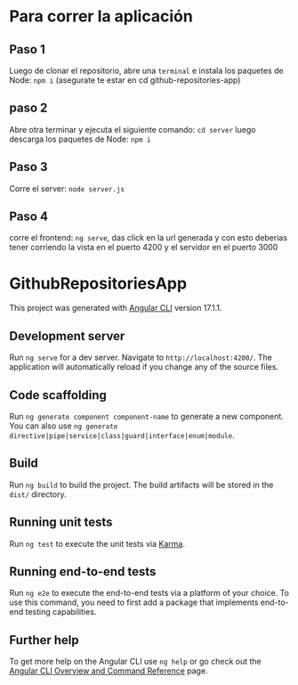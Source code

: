 # Para correr la aplicación

## Paso 1

Luego de clonar el repositorio, abre una `terminal` e instala los paquetes de Node: `npm i` (asegurate te estar en cd github-repositories-app)

## paso 2
Abre otra terminar y ejecuta el siguiente comando: `cd server` luego descarga los paquetes de Node: `npm i`

## Paso 3
Corre el server: `node server.js`

## Paso 4 
corre el frontend: `ng serve`, das click en la url generada y con esto deberias tener corriendo la vista en el puerto 4200 y el servidor en el puerto 3000


# GithubRepositoriesApp

This project was generated with [Angular CLI](https://github.com/angular/angular-cli) version 17.1.1.

## Development server

Run `ng serve` for a dev server. Navigate to `http://localhost:4200/`. The application will automatically reload if you change any of the source files.

## Code scaffolding

Run `ng generate component component-name` to generate a new component. You can also use `ng generate directive|pipe|service|class|guard|interface|enum|module`.

## Build

Run `ng build` to build the project. The build artifacts will be stored in the `dist/` directory.

## Running unit tests

Run `ng test` to execute the unit tests via [Karma](https://karma-runner.github.io).

## Running end-to-end tests

Run `ng e2e` to execute the end-to-end tests via a platform of your choice. To use this command, you need to first add a package that implements end-to-end testing capabilities.

## Further help

To get more help on the Angular CLI use `ng help` or go check out the [Angular CLI Overview and Command Reference](https://angular.io/cli) page.
